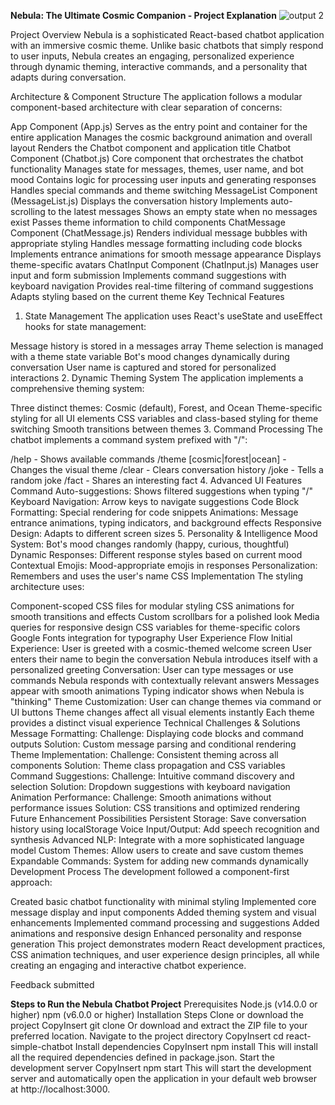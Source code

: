 **Nebula: The Ultimate Cosmic Companion - Project Explanation**
![output 2](https://github.com/user-attachments/assets/52301e05-83c7-4171-b2a4-c2d267189b9e)

Project Overview
Nebula is a sophisticated React-based chatbot application with an immersive cosmic theme. Unlike basic chatbots that simply respond to user inputs, Nebula creates an engaging, personalized experience through dynamic theming, interactive commands, and a personality that adapts during conversation.

Architecture & Component Structure
The application follows a modular component-based architecture with clear separation of concerns:

App Component (App.js)
Serves as the entry point and container for the entire application
Manages the cosmic background animation and overall layout
Renders the Chatbot component and application title
Chatbot Component (Chatbot.js)
Core component that orchestrates the chatbot functionality
Manages state for messages, themes, user name, and bot mood
Contains logic for processing user inputs and generating responses
Handles special commands and theme switching
MessageList Component (MessageList.js)
Displays the conversation history
Implements auto-scrolling to the latest messages
Shows an empty state when no messages exist
Passes theme information to child components
ChatMessage Component (ChatMessage.js)
Renders individual message bubbles with appropriate styling
Handles message formatting including code blocks
Implements entrance animations for smooth message appearance
Displays theme-specific avatars
ChatInput Component (ChatInput.js)
Manages user input and form submission
Implements command suggestions with keyboard navigation
Provides real-time filtering of command suggestions
Adapts styling based on the current theme
Key Technical Features
1. State Management
The application uses React's useState and useEffect hooks for state management:

Message history is stored in a messages array
Theme selection is managed with a theme state variable
Bot's mood changes dynamically during conversation
User name is captured and stored for personalized interactions
2. Dynamic Theming System
The application implements a comprehensive theming system:

Three distinct themes: Cosmic (default), Forest, and Ocean
Theme-specific styling for all UI elements
CSS variables and class-based styling for theme switching
Smooth transitions between themes
3. Command Processing
The chatbot implements a command system prefixed with "/":

/help - Shows available commands
/theme [cosmic|forest|ocean] - Changes the visual theme
/clear - Clears conversation history
/joke - Tells a random joke
/fact - Shares an interesting fact
4. Advanced UI Features
Command Auto-suggestions: Shows filtered suggestions when typing "/"
Keyboard Navigation: Arrow keys to navigate suggestions
Code Block Formatting: Special rendering for code snippets
Animations: Message entrance animations, typing indicators, and background effects
Responsive Design: Adapts to different screen sizes
5. Personality & Intelligence
Mood System: Bot's mood changes randomly (happy, curious, thoughtful)
Dynamic Responses: Different response styles based on current mood
Contextual Emojis: Mood-appropriate emojis in responses
Personalization: Remembers and uses the user's name
CSS Implementation
The styling architecture uses:

Component-scoped CSS files for modular styling
CSS animations for smooth transitions and effects
Custom scrollbars for a polished look
Media queries for responsive design
CSS variables for theme-specific colors
Google Fonts integration for typography
User Experience Flow
Initial Experience:
User is greeted with a cosmic-themed welcome screen
User enters their name to begin the conversation
Nebula introduces itself with a personalized greeting
Conversation:
User can type messages or use commands
Nebula responds with contextually relevant answers
Messages appear with smooth animations
Typing indicator shows when Nebula is "thinking"
Theme Customization:
User can change themes via command or UI buttons
Theme changes affect all visual elements instantly
Each theme provides a distinct visual experience
Technical Challenges & Solutions
Message Formatting:
Challenge: Displaying code blocks and command outputs
Solution: Custom message parsing and conditional rendering
Theme Implementation:
Challenge: Consistent theming across all components
Solution: Theme class propagation and CSS variables
Command Suggestions:
Challenge: Intuitive command discovery and selection
Solution: Dropdown suggestions with keyboard navigation
Animation Performance:
Challenge: Smooth animations without performance issues
Solution: CSS transitions and optimized rendering
Future Enhancement Possibilities
Persistent Storage: Save conversation history using localStorage
Voice Input/Output: Add speech recognition and synthesis
Advanced NLP: Integrate with a more sophisticated language model
Custom Themes: Allow users to create and save custom themes
Expandable Commands: System for adding new commands dynamically
Development Process
The development followed a component-first approach:

Created basic chatbot functionality with minimal styling
Implemented core message display and input components
Added theming system and visual enhancements
Implemented command processing and suggestions
Added animations and responsive design
Enhanced personality and response generation
This project demonstrates modern React development practices, CSS animation techniques, and user experience design principles, all while creating an engaging and interactive chatbot experience.


Feedback submitted




**Steps to Run the Nebula Chatbot Project**
Prerequisites
Node.js (v14.0.0 or higher)
npm (v6.0.0 or higher)
Installation Steps
Clone or download the project
CopyInsert
git clone <repository-url>
Or download and extract the ZIP file to your preferred location.
Navigate to the project directory
CopyInsert
cd react-simple-chatbot
Install dependencies
CopyInsert
npm install
This will install all the required dependencies defined in package.json.
Start the development server
CopyInsert
npm start
This will start the development server and automatically open the application in your default web browser at http://localhost:3000.
